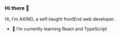 ### Hi there 👋

Hi, I'm AXING, a self-taught frontEnd web developer.
- 🌱 I’m currently learning React and TypeScript
